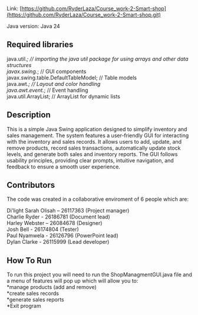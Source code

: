 Link: [https://github.com/RyderLaza/Course_work-2-Smart-shop](https://github.com/RyderLaza/Course_work-2-Smart-shop.git)

Java version: Java 24
## Required libraries ##
java.util.*; // importing the java util package for using arrays and other data structures <br/>
javax.swing.*; // GUI components <br/>
javax.swing.table.DefaultTableModel; // Table models <br/>
java.awt.*; // Layout and color handling <br/>
java.awt.event.*; // Event handling <br/>
java.util.ArrayList; // ArrayList for dynamic lists <br/>


## Description ##
This is a simple Java Swing application designed to simplify inventory and sales management.
The system features a user-friendly GUI for interacting with the inventory and sales records.
It allows users to add, update, and remove products, record sales transactions, automatically update stock levels, and generate both sales and inventory reports.
The GUI follows usability principles, providing clear prompts, intuitive navigation, and feedback to ensure a smooth user experience.

## Contributors ## 
The code was created in a collaborative enviroment of 6 people which are: <br/>

Di’light Sarah Olisah – 26117363 (Project manager) <br/>
Charlie Ryder - 26186781 (Document lead) <br/>
Harley Webster – 26084678 (Designer) <br/>
Josh Bell - 26174804 (Tester) <br/>
Paul Nyamwela - 26126796 (PowerPoint lead) <br/>
Dylan Clarke - 26115999 (Lead developer) <br/>

## How To Run ##
To run this project you will need to run the ShopManagmentGUI.java file
and a menu of features will pop up which will allow you to: <br>
*manage products (add and remove) <br>
*create sales records <br>
*generate sales reports <br>
*Exit program
